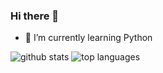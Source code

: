 ### Hi there 👋

- 🌱 I’m currently learning Python


![github stats](https://github-readme-stats.vercel.app/api?username=alexsouza27&show_icons=true&hide_title=true&compact=true)
![top languages](https://github-readme-stats.vercel.app/api/top-langs/?username=alexsouza27&compact=true)


<!--
**alexsouza27/alexsouza27** is a ✨ _special_ ✨ repository because its `README.md` (this file) appears on your GitHub profile.



Here are some ideas to get you started:

- 🔭 I’m currently working on ...

- 👯 I’m looking to collaborate on ...
- 🤔 I’m looking for help with ...
- 💬 Ask me about ...
- 📫 How to reach me: ...
- 😄 Pronouns: ...
- ⚡ Fun fact: ...
-->
